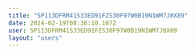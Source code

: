 ```yaml
---
title: "SP113DFRM41S33ED91FZS30F97W0B19N1WM7J0X89"
date: 2024-02-19T08:36:10.107Z
user: SP113DFRM41S33ED91FZS30F97W0B19N1WM7J0X89
layout: "users"
---
```

    